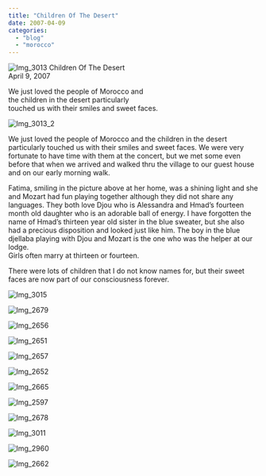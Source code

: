 ```yaml
---
title: "Children Of The Desert"
date: 2007-04-09
categories: 
  - "blog"
  - "morocco"
---
```


 ![Img_3013](https://pub-ac94b3f306b24c0dba4238943c97f2e1.r2.dev/photos/uncategorized/2008/03/26/img_3013.png) Children Of The Desert  
April 9, 2007

We just loved the people of Morocco and  
the children in the desert particularly  
touched us with their smiles and sweet faces.

<!--more-->

![Img_3013_2](https://pub-ac94b3f306b24c0dba4238943c97f2e1.r2.dev/photos/uncategorized/2008/03/26/img_3013_2.png)

We just loved the people of Morocco and the children in the desert particularly touched us with their smiles and sweet faces. We were very fortunate to have time with them at the concert, but we met some even before that when we arrived and walked thru the village to our guest house and on our early morning walk.

Fatima, smiling in the picture above at her home, was a shining light and she and Mozart had fun playing together although they did not share any languages. They both love Djou who is Alessandra and Hmad’s fourteen month old daughter who is an adorable ball of energy. I have forgotten the name of Hmad’s thirteen year old sister in the blue sweater, but she also had a precious disposition and looked just like him. The boy in the blue djellaba playing with Djou and Mozart is the one who was the helper at our lodge.  
Girls often marry at thirteen or fourteen.

There were lots of children that I do not know names for, but their sweet faces are now part of our consciousness forever.

![Img_3015](https://pub-ac94b3f306b24c0dba4238943c97f2e1.r2.dev/photos/uncategorized/2008/03/26/img_3015.png)

![Img_2679](https://pub-ac94b3f306b24c0dba4238943c97f2e1.r2.dev/photos/uncategorized/2008/03/26/img_2679.png)

![Img_2656](https://pub-ac94b3f306b24c0dba4238943c97f2e1.r2.dev/photos/uncategorized/2008/03/26/img_2656.png)

![Img_2651](https://pub-ac94b3f306b24c0dba4238943c97f2e1.r2.dev/photos/uncategorized/2008/03/26/img_2651.png)

![Img_2657](https://pub-ac94b3f306b24c0dba4238943c97f2e1.r2.dev/photos/uncategorized/2008/03/26/img_2657.png)

![Img_2652](https://pub-ac94b3f306b24c0dba4238943c97f2e1.r2.dev/photos/uncategorized/2008/03/26/img_2652.png)

![Img_2665](https://pub-ac94b3f306b24c0dba4238943c97f2e1.r2.dev/photos/uncategorized/2008/03/26/img_2665.png)

![Img_2597](https://pub-ac94b3f306b24c0dba4238943c97f2e1.r2.dev/photos/uncategorized/2008/03/26/img_2597.png)

![Img_2678](https://pub-ac94b3f306b24c0dba4238943c97f2e1.r2.dev/photos/uncategorized/2008/03/26/img_2678.png)

![Img_3011](https://pub-ac94b3f306b24c0dba4238943c97f2e1.r2.dev/photos/uncategorized/2008/03/26/img_3011.png)

![Img_2960](https://pub-ac94b3f306b24c0dba4238943c97f2e1.r2.dev/photos/uncategorized/2008/03/26/img_2960.png)

![Img_2662](https://pub-ac94b3f306b24c0dba4238943c97f2e1.r2.dev/photos/uncategorized/2008/03/26/img_2662.png)
